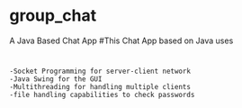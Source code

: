 # group_chat
A Java Based Chat App
#This Chat App based on Java uses 
#
    -Socket Programming for server-client network
    -Java Swing for the GUI
    -Multithreading for handling multiple clients
    -file handling capabilities to check passwords

